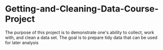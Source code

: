 # Getting-and-Cleaning-Data-Course-Project

The purpose of this project is to demonstrate one's ability to collect, work with, and clean a data set. The goal is to prepare tidy data that can be used for later analysis

